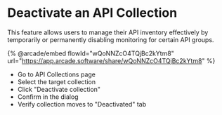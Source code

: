 # Deactivate an API Collection

This feature allows users to manage their API inventory effectively by temporarily or permanently disabling monitoring for certain API groups.

{% @arcade/embed flowId="wQoNNZcO4TQjBc2kYtm8" url="https://app.arcade.software/share/wQoNNZcO4TQjBc2kYtm8" %}

* Go to API Collections page
* Select the target collection
* Click "Deactivate collection"
* Confirm in the dialog
* Verify collection moves to "Deactivated" tab
